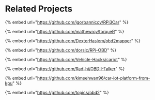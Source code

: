 # Related Projects

{% embed url="https://github.com/igorbannicov/RPi3Car" %}

{% embed url="https://github.com/mathewroy/torqueR" %}

{% embed url="https://github.com/DexterHaslem/obd2mapper" %}

{% embed url="https://github.com/dorsic/RPi-OBD" %}

{% embed url="https://github.com/Vehicle-Hacks/cariot" %}

{% embed url="https://github.com/Rad-hi/OBDII-Talker" %}

{% embed url="https://github.com/kimsehwan96/car-iot-platform-from-kpu" %}

{% embed url="https://github.com/topics/obd2" %}
